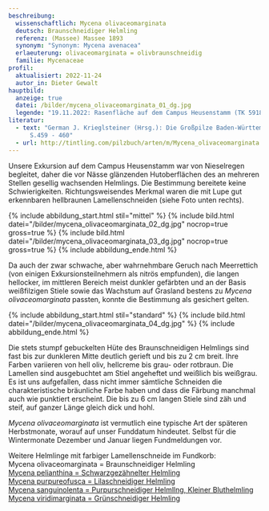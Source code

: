 ```yaml
---
beschreibung:
  wissenschaftlich: Mycena olivaceomarginata
  deutsch: Braunschneidiger Helmling
  referenz: (Massee) Massee 1893
  synonym: "Synonym: Mycena avenacea"
  erlaeuterung: olivaceomarginata = olivbraunschneidig
  familie: Mycenaceae
profil:
  aktualisiert: 2022-11-24
  autor_in: Dieter Gewalt
hauptbild:
  anzeige: true
  datei: /bilder/mycena_olivaceomarginata_01_dg.jpg
  legende: "19.11.2022: Rasenfläche auf dem Campus Heusenstamm (TK 5918.2.4)"
literatur:
  - text: "German J. Krieglsteiner (Hrsg.): Die Großpilze Baden-Württembergs Band 3,
      S.459 - 460"
  - url: http://tintling.com/pilzbuch/arten/m/Mycena_olivaceomarginata.html
---
```

Unsere Exkursion auf dem Campus Heusenstamm war von Nieselregen begleitet, daher die vor Nässe glänzenden Hutoberflächen des an mehreren Stellen gesellig wachsenden Helmlings. Die Bestimmung bereitete keine Schwierigkeiten. Richtungsweisendes Merkmal waren die mit Lupe gut erkennbaren hellbraunen Lamellenschneiden (siehe Foto unten rechts).

{% include abbildung_start.html stil="mittel" %}
{% include bild.html datei="/bilder/mycena_olivaceomarginata_02_dg.jpg" nocrop=true gross=true %}
{% include bild.html datei="/bilder/mycena_olivaceomarginata_03_dg.jpg" nocrop=true gross=true %}
{% include abbildung_ende.html %}

Da auch der zwar schwache, aber wahrnehmbare Geruch nach Meerrettich (von einigen Exkursionsteilnehmern als nitrös empfunden), die langen hellocker, im mittleren Bereich meist dunkler gefärbten und an der Basis weißfilzigen Stiele sowie das Wachstum auf Grasland bestens zu *Mycena olivaceomarginata* passten, konnte die Bestimmung als gesichert gelten.

{% include abbildung_start.html stil="standard" %}
{% include bild.html datei="/bilder/mycena_olivaceomarginata_04_dg.jpg" %}
{% include abbildung_ende.html %}

Die stets stumpf gebuckelten Hüte des Braunschneidigen Helmlings sind fast bis zur dunkleren Mitte deutlich gerieft und bis zu 2 cm breit. Ihre Farben variieren von hell oliv, hellcreme  bis grau- oder rotbraun. Die Lamellen sind ausgebuchtet am Stiel angeheftet und weißlich bis weißgrau. Es ist uns aufgefallen, dass nicht immer sämtliche Schneiden die charakteristische bräunliche Farbe haben und dass die Färbung manchmal auch wie punktiert erscheint. Die bis zu 6 cm langen Stiele sind zäh und steif, auf ganzer Länge gleich dick und hohl.

*Mycena olivaceomarginata* ist vermutlich eine typische Art der späteren Herbstmonate, worauf auf unser Funddatum hindeutet. Selbst für die Wintermonate Dezember und Januar liegen Fundmeldungen vor.

Weitere Helmlinge mit farbiger Lamellenschneide im Fundkorb:  
Mycena olivaceomarginata = Braunschneidiger Helmling  
[Mycena pelianthina =  Schwarzgezähnelter Helmling](/pilze/mycena-pelianthina-schwarzgezähnelter-helmling)  
[Mycena purpureofusca = Lilaschneidiger Helmling](/pilze/mycena-purpureofusca-lilaschneidiger-helmling)  
[Mycena sanguinolenta = Purpurschneidiger Helmllng, Kleiner Bluthelmling](/pilze/mycena-sanguinolenta-purpurschneidiger-helmling)  
[Mycena viridimarginata = Grünschneidiger Helmling](/pilze/mycena-viridimarginata-grünschneidiger-helmling)